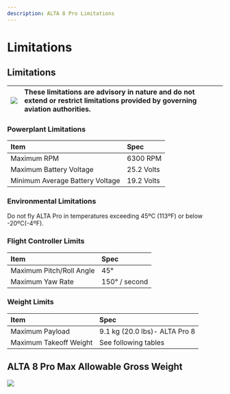 ```yaml
---
description: ALTA 8 Pro Limitations
---
```


# Limitations

## **Limitations**

| ![](https://lh4.googleusercontent.com/OYWBgLsFrkKTzfbE5vUag7XudTmtdbHK4WF6Z_ZU8NTa8xqenvxSsJP5f9Mw9_mayEJsdcDeQuKUaVRnjmIir_Z0NuUUU_rBpuaj3RoNAZC0dsSE5pqYAO4QQlLK187d3EJxMRk4) | **These limitations are advisory in nature and do not extend or restrict limitations provided by governing aviation authorities.** |
| :--- | :--- |


### **Powerplant Limitations**

| **Item** | **Spec** |
| :--- | :--- |
| Maximum RPM | 6300 RPM |
| Maximum Battery Voltage | 25.2 Volts |
| Minimum Average Battery Voltage | 19.2 Volts |

### **Environmental Limitations**

Do not fly ALTA Pro in temperatures exceeding 45ºC \(113ºF\) or below -20ºC\(-4ºF\).  


### **Flight Controller Limits**

| Item | Spec |
| :--- | :--- |
| Maximum Pitch/Roll Angle | 45° |
| Maximum Yaw Rate | 150° / second |

#### 

### Weight Limits

| Item | **Spec** |
| :--- | :--- |
| Maximum Payload | 9.1 kg \(20.0 lbs\)- ALTA Pro 8 |
| Maximum Takeoff Weight | See following tables |

## ALTA 8 Pro Max Allowable Gross Weight

![](https://lh4.googleusercontent.com/YfTCfRK_WT6su-nv-QKe051Y_JcYiu9VN-9by-S3dnoFOXke2h39_dPpUkA3CLTrlHwfvzfmY5M7c1ZUYoI5gRArag1qRfay0qn-jat_NDl-L_Lrhc28crRVfjaulxZRXbMoHN7r)

